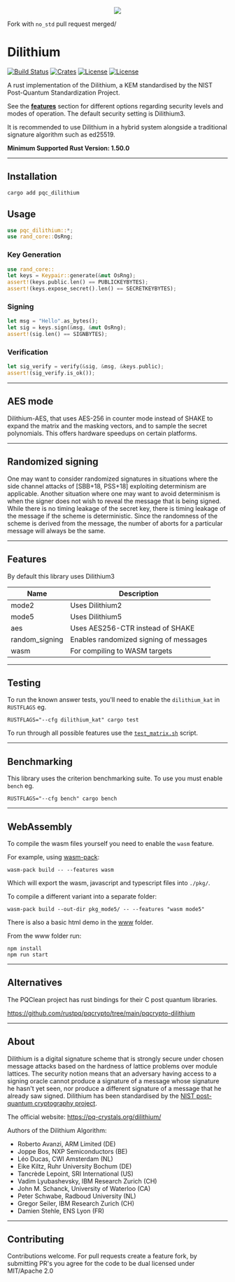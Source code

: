 <p align="center">
  <img src="./dilithium.png"/>
</p>

Fork with `no_std` pull request merged/


# Dilithium
[![Build Status](https://github.com/Argyle-Software/dilithium/actions/workflows/kat.yml/badge.svg)](https://github.com/Argyle-Software/dilithium/actions)
[![Crates](https://img.shields.io/crates/v/pqc-dilithium)](https://crates.io/crates/pqc-dilithium)
[![License](https://img.shields.io/crates/l/pqc_dilithium)](https://github.com/Argyle-Software/dilithium/blob/master/LICENSE-MIT)
[![License](https://img.shields.io/crates/l/pqc_dilithium)](https://github.com/Argyle-Software/dilithium/blob/master/LICENSE-APACHE)

A rust implementation of the Dilithium, a KEM standardised by the NIST Post-Quantum Standardization Project.

See the [**features**](#features) section for different options regarding security levels and modes of operation. The default security setting is Dilithium3.

It is recommended to use Dilithium in a hybrid system alongside a traditional signature algorithm such as ed25519.

**Minimum Supported Rust Version: 1.50.0**

---

## Installation

```shell
cargo add pqc_dilithium
```

## Usage

```rust
use pqc_dilithium::*;
use rand_core::OsRng;
```

### Key Generation
```rust
use rand_core::
let keys = Keypair::generate(&mut OsRng);
assert!(keys.public.len() == PUBLICKEYBYTES);
assert!(keys.expose_secret().len() == SECRETKEYBYTES);
```

### Signing
```rust
let msg = "Hello".as_bytes();
let sig = keys.sign(&msg, &mut OsRng);
assert!(sig.len() == SIGNBYTES);
```

### Verification
```rust
let sig_verify = verify(&sig, &msg, &keys.public);
assert!(sig_verify.is_ok());
```

---

## AES mode

Dilithium-AES, that uses AES-256 in counter mode instead of SHAKE to
expand the matrix and the masking vectors, and to sample the secret polynomials.
This offers hardware speedups on certain platforms.

---

## Randomized signing

One may want to consider randomized signatures in situations where the side channel
attacks of [SBB+18, PSS+18] exploiting determinism are applicable. Another situation
where one may want to avoid determinism is when the signer does not wish to reveal the
message that is being signed. While there is no timing leakage of the secret key, there is
timing leakage of the message if the scheme is deterministic. Since the randomness of the
scheme is derived from the message, the number of aborts for a particular message will
always be the same.

---

## Features

By default this library uses Dilithium3

| Name           | Description                                                                                                       |
|----------------|-------------------------------------------------------------------------------------------------------------------|
| mode2          | Uses Dilithium2                                                                                                   |
| mode5          | Uses Dilithium5                                                                                                   |
| aes            | Uses AES256-CTR instead of SHAKE                                                                                  |
| random_signing | Enables randomized signing of messages                                                                            |
| wasm           | For compiling to WASM targets                                                                                     |

---

## Testing

To run the known answer tests, you'll need to enable the `dilithium_kat` in `RUSTFLAGS` eg.

```shell
RUSTFLAGS="--cfg dilithium_kat" cargo test
```

To run through all possible features use the [`test_matrix.sh`](./tests/test_matrix.sh) script.

---

## Benchmarking

This library uses the criterion benchmarking suite. To use you must enable
`bench` eg.

```shell
RUSTFLAGS="--cfg bench" cargo bench
```

---

## WebAssembly

To compile the wasm files yourself you need to enable the `wasm` feature.

For example, using [wasm-pack](https://rustwasm.github.io/wasm-pack/installer/):

```shell
wasm-pack build -- --features wasm
```

Which will export the wasm, javascript and  typescript files into `./pkg/`.

To compile a different variant into a separate folder:
```shell
wasm-pack build --out-dir pkg_mode5/ -- --features "wasm mode5"
```

There is also a basic html demo in the [www](./www/readme.md) folder.

From the www folder run:

```shell
npm install
npm run start
```

---

## Alternatives

The PQClean project has rust bindings for their C post quantum libraries.

https://github.com/rustpq/pqcrypto/tree/main/pqcrypto-dilithium

---

## About

Dilithium is a digital signature scheme that is strongly secure under chosen message attacks based on the hardness of lattice problems over module lattices. The security notion means that an adversary having access to a signing oracle cannot produce a signature of a message whose signature he hasn't yet seen, nor produce a different signature of a message that he already saw signed. Dilithium has been standardised by the [NIST post-quantum cryptography project](https://csrc.nist.gov/Projects/post-quantum-cryptography/selected-algorithms-2022).

The official website: https://pq-crystals.org/dilithium/

Authors of the Dilithium Algorithm:

* Roberto Avanzi, ARM Limited (DE)
* Joppe Bos, NXP Semiconductors (BE)
* Léo Ducas, CWI Amsterdam (NL)
* Eike Kiltz, Ruhr University Bochum (DE)
* Tancrède Lepoint, SRI International (US)
* Vadim Lyubashevsky, IBM Research Zurich (CH)
* John M. Schanck, University of Waterloo (CA)
* Peter Schwabe, Radboud University (NL)
* Gregor Seiler, IBM Research Zurich (CH)
* Damien Stehle, ENS Lyon (FR)

---

## Contributing

Contributions welcome. For pull requests create a feature fork, by submitting PR's you agree for the code to be dual licensed under MIT/Apache 2.0